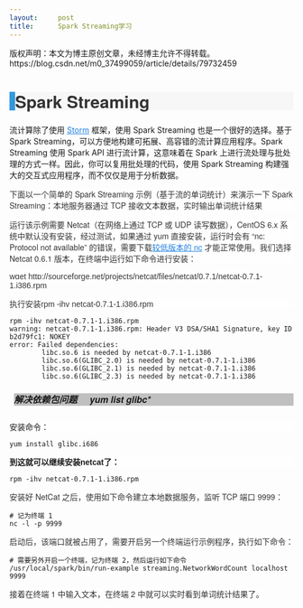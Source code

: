 ```yaml
---
layout:     post
title:      Spark Streaming学习
---
```

<div id="article_content" class="article_content clearfix csdn-tracking-statistics" data-pid="blog" data-mod="popu_307" data-dsm="post">
								<div class="article-copyright">
					版权声明：本文为博主原创文章，未经博主允许不得转载。					https://blog.csdn.net/m0_37499059/article/details/79732459				</div>
								            <link rel="stylesheet" href="https://csdnimg.cn/release/phoenix/template/css/ck_htmledit_views-f76675cdea.css">
						<div class="htmledit_views" id="content_views">
                <p style="color:rgb(51,51,51);font-family:'Helvetica Neue', Helvetica, Arial, sans-serif;background-color:rgb(254,254,254);"></p><h2 style="font-family:'Helvetica Neue', Helvetica, Arial, sans-serif;line-height:1.1;color:rgb(51,51,51);font-size:30px;border-left:10px solid rgb(52,152,219);background-color:rgb(247,247,247);">Spark Streaming</h2>流计算除了使用 <a href="http://dblab.xmu.edu.cn/blog/install-storm/" rel="nofollow" style="background:0px 0px;color:rgb(32,128,223);">Storm</a> 框架，使用 Spark Streaming 也是一个很好的选择。基于 Spark Streaming，可以方便地构建可拓展、高容错的流计算应用程序。Spark Streaming 使用 Spark API 进行流计算，这意味着在 Spark 上进行流处理与批处理的方式一样。因此，你可以复用批处理的代码，使用 Spark Streaming 构建强大的交互式应用程序，而不仅仅是用于分析数据。<p style="color:rgb(51,51,51);font-family:'Helvetica Neue', Helvetica, Arial, sans-serif;background-color:rgb(254,254,254);">下面以一个简单的 Spark Streaming 示例（基于流的单词统计）来演示一下 Spark Streaming：本地服务器通过 TCP 接收文本数据，实时输出单词统计结果</p><p style="color:rgb(51,51,51);font-family:'Helvetica Neue', Helvetica, Arial, sans-serif;background-color:rgb(254,254,254);"><span style="color:rgb(51,51,51);font-family:'Helvetica Neue', Helvetica, Arial, sans-serif;background-color:rgb(254,254,254);">运行该示例需要 Netcat（在网络上通过 TCP 或 UDP 读写数据），CentOS 6.x 系统中默认没有安装，经过测试，如果通过 yum 直接安装，运行时会有 “nc: Protocol not available” 的错误，需要下载</span><a href="http://sourceforge.net/projects/netcat/files/netcat/0.6.1/" rel="nofollow" style="background:rgb(254,254,254) 0px 0px;color:rgb(32,128,223);font-family:'Helvetica Neue', Helvetica, Arial, sans-serif;">较低版本的 nc</a><span style="color:rgb(51,51,51);font-family:'Helvetica Neue', Helvetica, Arial, sans-serif;background-color:rgb(254,254,254);"> 才能正常使用。我们选择 Netcat 0.6.1 版本，在终端中运行如下命令进行安装：</span><br></p><p style="color:rgb(51,51,51);"><span style="font-family:'Helvetica Neue', Helvetica, Arial, sans-serif;background-color:rgb(254,254,254);color:rgb(51,51,51);"><span style="font-family:Arial;text-indent:32px;background-color:rgb(255,255,255);">wget http://sourceforge.net/projects/netcat/files/netcat/0.7.1/netcat-0.7.1-1.i386.rpm</span><br style="font-family:Arial;text-indent:32px;background-color:rgb(255,255,255);"></span></p><p style="font-family:'Helvetica Neue', Helvetica, Arial, sans-serif;background-color:rgb(254,254,254);"><span style="color:rgb(51,51,51);font-family:'Helvetica Neue', Helvetica, Arial, sans-serif;background-color:rgb(254,254,254);"><span style="font-family:Arial;text-indent:32px;background-color:rgb(255,255,255);">执行安装rpm -ihv netcat-0.7.1-1.i386.rpm</span></span></p><pre><code class="language-html">rpm -ihv netcat-0.7.1-1.i386.rpm  
warning: netcat-0.7.1-1.i386.rpm: Header V3 DSA/SHA1 Signature, key ID b2d79fc1: NOKEY  
error: Failed dependencies:  
        libc.so.6 is needed by netcat-0.7.1-1.i386  
        libc.so.6(GLIBC_2.0) is needed by netcat-0.7.1-1.i386  
        libc.so.6(GLIBC_2.1) is needed by netcat-0.7.1-1.i386  
        libc.so.6(GLIBC_2.3) is needed by netcat-0.7.1-1.i386  </code></pre><p></p><h5 style="font-family:'Helvetica Neue', Helvetica, Arial, sans-serif;background-color:rgb(192,192,192);margin-left:8px;font-size:16px;line-height:1.4;">解决依赖包问题     yum list glibc*</h5><p style="font-family:'Helvetica Neue', Helvetica, Arial, sans-serif;background-color:rgb(254,254,254);"><span style="font-family:Arial;text-indent:32px;background-color:rgb(255,255,255);">安装命令：</span></p><pre><code class="language-html">yum install glibc.i686</code></pre><p style="font-family:'Helvetica Neue', Helvetica, Arial, sans-serif;background-color:rgb(254,254,254);"><span style="background-color:rgb(255,255,255);font-family:Arial;text-indent:32px;"><strong>到这就可以继续安装netcat了：</strong></span></p><pre><code class="language-html">rpm -ihv netcat-0.7.1-1.i386.rpm</code></pre><p><span style="color:rgb(51,51,51);font-family:'Helvetica Neue', Helvetica, Arial, sans-serif;background-color:rgb(254,254,254);">安装好 NetCat 之后，使用如下命令建立本地数据服务，监听 TCP 端口 9999：</span></p><pre><code class="language-java"># 记为终端 1
nc -l -p 9999</code></pre><p><span style="color:rgb(51,51,51);font-family:'Helvetica Neue', Helvetica, Arial, sans-serif;background-color:rgb(254,254,254);">启动后，该端口就被占用了，需要开启另一个终端运行示例程序，执行如下命令：</span></p><pre><code class="language-java"># 需要另外开启一个终端，记为终端 2，然后运行如下命令
/usr/local/spark/bin/run-example streaming.NetworkWordCount localhost 9999</code></pre><span style="color:rgb(51,51,51);font-family:'Helvetica Neue', Helvetica, Arial, sans-serif;background-color:rgb(254,254,254);">接着在终端 1 中输入文本，在终端 2 中就可以实时看到单词统计结果了。</span><br>            </div>
                </div>